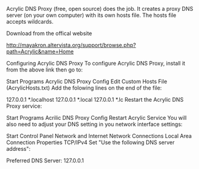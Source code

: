 Acrylic DNS Proxy (free, open source) does the job. It creates a proxy DNS server (on your own computer) with its own hosts file. The hosts file accepts wildcards.

Download from the offical website

http://mayakron.altervista.org/support/browse.php?path=Acrylic&name=Home

Configuring Acrylic DNS Proxy
To configure Acrylic DNS Proxy, install it from the above link then go to:

Start
Programs
Acrylic DNS Proxy
Config
Edit Custom Hosts File (AcrylicHosts.txt)
Add the folowing lines on the end of the file:

127.0.0.1   *.localhost
127.0.0.1   *.local
127.0.0.1   *.lc
Restart the Acrylic DNS Proxy service:

Start
Programs
Acrilic DNS Proxy
Config
Restart Acrylic Service
You will also need to adjust your DNS setting in you network interface settings:

Start
Control Panel
Network and Internet
Network Connections
Local Area Connection Properties
TCP/IPv4
Set "Use the following DNS server address":

Preferred DNS Server: 127.0.0.1